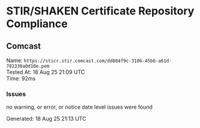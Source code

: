 # STIR/SHAKEN Certificate Repository Compliance

## Comcast

Name: `https://sticr.stir.comcast.com/dd884f9c-3106-45b6-a61d-782330a0d10e.pem`\
Tested At: 18 Aug 25 21:09 UTC\
Time: 92ms

### Issues

no warning, or error, or notice date level issues were found

Generated: 18 Aug 25 21:13 UTC